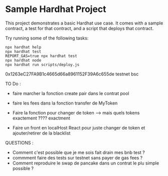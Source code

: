 # Sample Hardhat Project

This project demonstrates a basic Hardhat use case. It comes with a sample contract, a test for that contract, and a script that deploys that contract.

Try running some of the following tasks:

```shell
npx hardhat help
npx hardhat test
REPORT_GAS=true npx hardhat test
npx hardhat node
npx hardhat run scripts/deploy.js
```
0x1263eC27FA9B1c4665d66a8961152F39A6c655de testnet bsc

TO Do :
- faire marcher la fonction create pair dans le contrat pool
- faire les fees dans la fonction transfer de MyToken

- Faire la fonction pour changer de token --> mais quels tokens exactement ???? exactment
- Faire un front en localHost React pour juste changer de token et ajouter/retirer de la blacklist


QUESTIONS :

- Comment c'est possible que je me sois fait drain mes bnb test ?
- commment faire des tests sur testnet sans payer de gas fees ?
- Comment reproduire le swap de pancake dans un contrat le plu simple possible ?